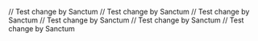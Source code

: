 // Test change by Sanctum
// Test change by Sanctum
// Test change by Sanctum
// Test change by Sanctum
// Test change by Sanctum
// Test change by Sanctum
